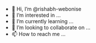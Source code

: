 - 👋 Hi, I’m @rishabh-webonise
- 👀 I’m interested in ...
- 🌱 I’m currently learning ...
- 💞️ I’m looking to collaborate on ...
- 📫 How to reach me ...

<!---
rishabh-webonise/rishabh-webonise is a ✨ special ✨ repository because its `README.md` (this file) appears on your GitHub profile.
You can click the Preview link to take a look at your changes.
--->

